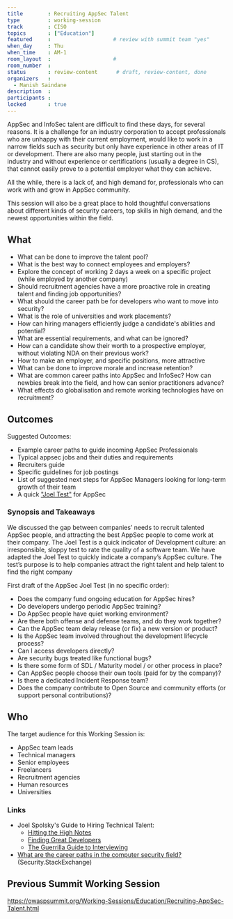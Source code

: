```yaml
---
title        : Recruiting AppSec Talent
type         : working-session
track        : CISO
topics       : ["Education"]
featured     :                    # review with summit team "yes"
when_day     : Thu
when_time    : AM-1
room_layout  :                    #
room_number  :
status       : review-content      # draft, review-content, done
organizers   :
  - Manish Saindane
description  :
participants :
locked       : true
---
```


AppSec and InfoSec talent are difficult to find these days,
for several reasons. It is a challenge for an industry corporation to accept
professionals who are unhappy with their current employment, would like to work
in a narrow fields such as security but only have experience in
other areas of IT or development. There are also many people, just starting out in the
industry and without experience or certifications (usually a degree in CS),
that cannot easily prove to a potential employer what they can achieve.

All the while, there is a lack of, and high demand for,
professionals who can work with and grow in AppSec community.

This session will also be a great place to hold thoughtful
conversations about different kinds of security careers, top skills in high
demand, and the newest opportunities within the field.

## What

 - What can be done to improve the talent pool?
 - What is the best way to connect employees and employers?
 - Explore the concept of working 2 days a week on a specific project (while employed by another company)
 - Should recruitment agencies have a more proactive role in creating talent and finding job opportunities?
 - What should the career path be for developers who want to move into security?
 - What is the role of universities and work placements?
 - How can hiring managers efficiently judge a candidate's abilities and potential?
 - What are essential requirements, and what can be ignored?
 - How can a candidate show their worth to a prospective employer, without violating NDA on their previous work?
 - How to make an employer, and specific positions, more attractive
 - What can be done to improve morale and increase retention?
 - What are common career paths into AppSec and InfoSec? How can newbies break into the field, and how can senior practitioners advance?
 - What effects do globalisation and remote working technologies have on recruitment?


## Outcomes

Suggested Outcomes:

- Example career paths to guide incoming AppSec Professionals
- Typical appsec jobs and their duties and requirements
- Recruiters guide
- Specific guidelines for job postings
- List of suggested next steps for AppSec Managers looking for long-term growth of their team
- A quick ["Joel Test"](https://www.joelonsoftware.com/2000/08/09/the-joel-test-12-steps-to-better-code/) for AppSec

### Synopsis and Takeaways

We discussed the gap between companies’ needs to recruit talented AppSec people, and attracting the best AppSec people to come work at their company.
The Joel Test is a quick indicator of Development culture: an irresponsible, sloppy test to rate the quality of a software team.
We have adapted the Joel Test to quickly indicate a company’s AppSec culture.
The test’s purpose is to help companies attract  the right talent and help talent to find the right company

First draft of the AppSec Joel Test (in no specific order):
- Does the company fund ongoing education for AppSec hires?
- Do developers undergo periodic AppSec training?
- Do AppSec people have quiet working environment?
- Are there both offense and defense teams, and do they work together?
- Can the AppSec team delay release (or fix) a new version or product?
- Is the AppSec team involved throughout the development lifecycle process?
- Can I access developers directly?
- Are security bugs treated like functional bugs?
- Is there some form of SDL / Maturity model / or other process in place?
- Can AppSec people choose their own tools (paid for by the company)?
- Is there a dedicated Incident Response team?
- Does the company contribute to Open Source and community efforts (or support personal contributions)?

## Who

The target audience for this Working Session is:

 - AppSec team leads
 - Technical managers
 - Senior employees
 - Freelancers
 - Recruitment agencies
 - Human resources
 - Universities

### Links

- Joel Spolsky's Guide to Hiring Technical Talent:
  - [Hitting the High Notes](https://www.joelonsoftware.com/2005/07/25/hitting-the-high-notes/)
  - [Finding Great Developers](https://www.joelonsoftware.com/2006/09/06/finding-great-developers-2/)
  - [The Guerrilla Guide to Interviewing](https://www.joelonsoftware.com/2006/10/25/the-guerrilla-guide-to-interviewing-version-30/)
- [What are the career paths in the computer security field?](https://security.stackexchange.com/q/3772/33) (Security.StackExchange)

## Previous Summit Working Session

https://owaspsummit.org/Working-Sessions/Education/Recruiting-AppSec-Talent.html
